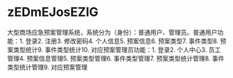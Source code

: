# zEDmEJosEZlG
大型商场应急预案管理系统，系统分为（身份）：普通用户、管理员。普通用户功能：1. 登录2. 注册3. 修改密码4. 个人信息5. 预案信息6. 预案类型7. 事件类型8. 预案类型统计9. 事件类型统计10. 对应预案管理员功能：1. 登录2. 个人中心3. 员工管理4. 预案信息管理5. 预案类型管理6. 事件类型管理7. 预案类型统计管理8. 事件类型统计管理9. 对应预案管理 
